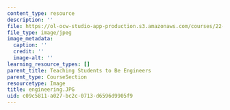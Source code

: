 ```yaml
---
content_type: resource
description: ''
file: https://ol-ocw-studio-app-production.s3.amazonaws.com/courses/22-033-nuclear-systems-design-project-fall-2011/c09c5811a027bc2c0713d6596d9905f9_engineering.JPG
file_type: image/jpeg
image_metadata:
  caption: ''
  credit: ''
  image-alt: ''
learning_resource_types: []
parent_title: Teaching Students to Be Engineers
parent_type: CourseSection
resourcetype: Image
title: engineering.JPG
uid: c09c5811-a027-bc2c-0713-d6596d9905f9
---
```

